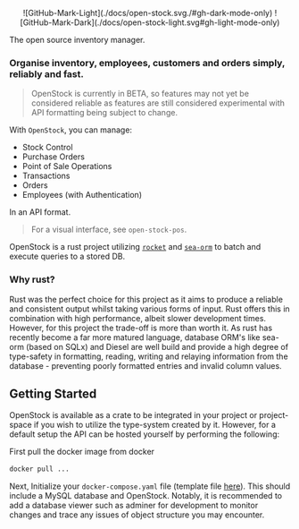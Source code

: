 <p align="center">
   ![GitHub-Mark-Light](./docs/open-stock.svg./#gh-dark-mode-only)
   ![GitHub-Mark-Dark](./docs/open-stock-light.svg#gh-light-mode-only)
</p>

The open source inventory manager.

### Organise inventory, employees, customers and orders simply, reliably and fast. 

> OpenStock is currently in BETA, so features may not yet be considered reliable as features are still considered experimental with API formatting being subject to change.

With `OpenStock`, you can manage:
- Stock Control
- Purchase Orders
- Point of Sale Operations
- Transactions
- Orders
- Employees (with Authentication)

In an API format. 
> For a visual interface, see `open-stock-pos`. 

OpenStock is a rust project utilizing [`rocket`](https://rocket.rs/) and [`sea-orm`](https://github.com/SeaQL/sea-orm) to batch and execute queries to a stored DB. 

### Why rust?
Rust was the perfect choice for this project as it aims to produce a reliable and consistent output whilst taking various forms of input. Rust offers this in combination with high performance, albeit slower development times. However, for this project the trade-off is more than worth it. As rust has recently become a far more matured language, database ORM's like sea-orm (based on SQLx) and Diesel are well build and provide a high degree of type-safety in formatting, reading, writing and relaying information from the database - preventing poorly formatted entries and invalid column values. 

## Getting Started
OpenStock is available as a crate to be integrated in your project or project-space if you wish to utilize the type-system created by it. However, for a default setup the API can be hosted yourself by performing the following:

First pull the docker image from docker

```sh
docker pull ...
```

Next, Initialize your `docker-compose.yaml` file (template file [here](./docker-compose.yaml)). This should include a MySQL database and OpenStock. Notably, it is recommended to add a database viewer such as adminer for development to monitor changes and trace any issues of object structure you may encounter.